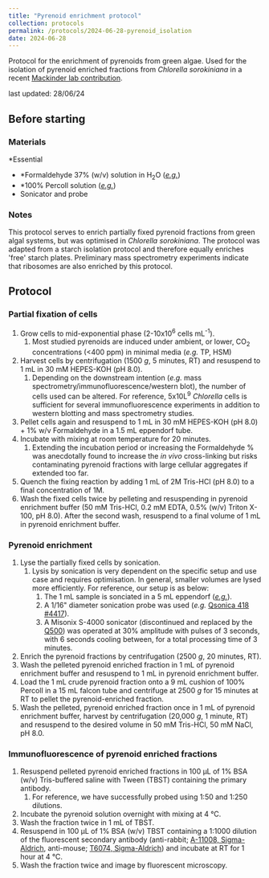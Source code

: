 ```yaml
---
title: "Pyrenoid enrichment protocol"
collection: protocols
permalink: /protocols/2024-06-28-pyrenoid_isolation
date: 2024-06-28
---
```


Protocol for the enrichment of pyrenoids from green algae. Used for the isolation of pyrenoid enriched fractions from *Chlorella sorokiniana* in a recent <a href="https://www.biorxiv.org/content/10.1101/2024.04.09.588658v1">Mackinder lab contribution</a>.

last updated: 28/06/24

## Before starting

### Materials
*Essential
- *Formaldehyde 37% (w/v) solution in H<sub>2</sub>O (<a href="https://www.sigmaaldrich.com/GB/en/product/sial/252549">*e.g.*</a>)
- *100% Percoll solution (<a href="https://www.cytivalifesciences.com/en/us/shop/cell-therapy/media/percoll-density-gradient-media-p-05823">*e.g.*</a>) 
- Sonicator and probe

### Notes
This protocol serves to enrich partially fixed pyrenoid fractions from green algal systems, but was optimised in *Chlorella sorokiniana*. The protocol was adapted from a starch isolation protocol and therefore equally enriches 'free' starch plates. Preliminary mass spectrometry experiments indicate that ribosomes are also enriched by this protocol.


## Protocol
### Partial fixation of cells

1. Grow cells to mid-exponential phase (2-10x10<sup>6</sup> cells mL<sup>-1</sup>).
   1. Most studied pyrenoids are induced under ambient, or lower, CO<sub>2</sub> concentrations (<400 ppm) in minimal media (*e.g.* TP, HSM)
1. Harvest cells by centrifugation (1500 *g*, 5 minutes, RT) and resuspend to 1 mL in 30 mM HEPES-KOH (pH 8.0).
   1. Depending on the downstream intention (*e.g.* mass spectrometry/immunofluorescence/western blot), the number of cells used can be altered. For reference, 5x10L<sup>9</sup> *Chlorella* cells is sufficient for several immunofluorescence experiments in addition to western blotting and mass spectrometry studies.
1. Pellet cells again and resuspend to 1 mL in 30 mM HEPES-KOH (pH 8.0) + 1% w/v Formaldehyde in a 1.5 mL eppendorf tube.
1. Incubate with mixing at room temperature for 20 minutes.
   1. Extending the incubation period or increasing the Formaldehyde % was anecdotally found to increase the *in vivo* cross-linking but risks contaminating pyrenoid fractions with large cellular aggregates if extended too far.
1. Quench the fixing reaction by adding 1 mL of 2M Tris-HCl (pH 8.0) to a final concentration of 1M. 
1. Wash the fixed cells twice by pelleting and resuspending in pyrenoid enrichment buffer (50 mM Tris-HCl, 0.2 mM EDTA, 0.5% (w/v) Triton X-100, pH 8.0). After the second wash, resuspend to a final volume of 1 mL in pyrenoid enrichment buffer.

### Pyrenoid enrichment

1. Lyse the partially fixed cells by sonication.
   1. Lysis by sonication is very dependent on the specific setup and use case and requires optimisation. In general, smaller volumes are lysed more efficiently. For reference, our setup is as below:
      1. The 1 mL sample is sonciated in a 5 mL eppendorf (<a href="https://www.eppendorf.com/gb-en/Products/Laboratory-Consumables/Tubes/EppendorfTubes-50mL-p-0030119401">*e.g.*</a>).
      1. A 1/16" diameter sonication probe was used (*e.g.* <a href="https://www.coleparmer.co.uk/i/qsonica-418-ultrasonic-cell-disruptor-microtip-probes-1-16-dia/0471189">Qsonica 418 #4417</a>).
      1. A Misonix S-4000 sonicator (discontinued and replaced by the<a href="https://www.sonicator.com/products/q500-sonicator"> Q500</a>) was operated at 30% amplitude with pulses of 3 seconds, with 6 seconds cooling between, for a total processing time of 3 minutes.
1. Enrich the pyrenoid fractions by centrifugation (2500 *g*, 20 minutes, RT).
1. Wash the pelleted pyrenoid enriched fraction in 1 mL of pyrenoid enrichment buffer and resuspend to 1 mL in pyrenoid enrichment buffer.
1. Load the 1 mL crude pyrenoid fraction onto a 9 mL cushion of 100% Percoll in a 15 mL falcon tube and centrifuge at 2500 *g* for 15 minutes at RT to pellet the pyrenoid-enriched fraction.
1. Wash the pelleted, pyrenoid enriched fraction once in 1 mL of pyrenoid enrichment buffer, harvest by centrifugation (20,000 *g*, 1 minute, RT) and resuspend to the desired volume in 50 mM Tris-HCl, 50 mM NaCl, pH 8.0.

### Immunofluorescence of pyrenoid enriched fractions

1. Resuspend pelleted pyrenoid enriched fractions in 100 &#181;L of 1% BSA (w/v) Tris-buffered saline with Tween (TBST) containing the primary antibody.
   1. For reference, we have successfully probed using 1:50 and 1:250 dilutions.
1. Incubate the pyrenoid solution overnight with mixing at 4 &deg;C.
1. Wash the fraction twice in 1 mL of TBST.
1. Resuspend in 100 &#181;L of 1% BSA (w/v) TBST containing a 1:1000 dilution of the fluorescent secondary antibody (anti-rabbit; <a href="https://www.thermofisher.com/antibody/product/Goat-anti-Rabbit-IgG-H-L-Cross-Adsorbed-Secondary-Antibody-Polyclonal/A-11008">A-11008, Sigma-Aldrich</a>, anti-mouse; <a href="https://www.sigmaaldrich.com/GB/en/product/sigma/t6074">T6074, Sigma-Aldrich</a>) and incubate at RT for 1 hour at 4 &deg;C.
1. Wash the fraction twice and image by fluorescent microscopy.

